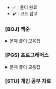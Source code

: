 - ✅ : 풀이 완료
- ✔️ : 코드 참고

### [BOJ] 백준

<details>
	<summary>문제 풀이 모음집</summary>
  </br>
  
  |코드 번호|이름|난이도|풀이 코드|풀이 시간|풀이 유형|상태|
  |:-----:|:-----|:-----:|:-----|:-----|:-----|:-----:|
  |**_9012_**|[괄호](https://www.acmicpc.net/problem/9012)|실버 4|./9012_괄호.py|00:00:00.00|`자료 구조` `스택`|✅|
  |**_10845_**|[큐](https://www.acmicpc.net/problem/10845)|실버 4|./10845_큐.py|00:25:45.65|`자료 구조` `큐`|✅|
  |**_1966_**|[프린터 큐](https://www.acmicpc.net/problem/1966)|실버 3|./1966_프린터큐.py|00:43:12.57|`자료 구조` `시뮬레이션` `큐`|✅|
  |**_11279_**|[최대 힙](https://www.acmicpc.net/problem/11279)|실버 2|./11279_최대힙.py|00:21:44.68|`자료 구조` `우선순위 큐`|✅|
  |**_2178_**|[미로 탐색](https://www.acmicpc.net/problem/2178)|실버 1|./2178_미로탐색.py|00:55:00.00|`BFS`|✔️|
  |**_10799_**|[쇠 막대기](https://www.acmicpc.net/problem/10799)|실버 2|./10799_쇠막대기.py|00:32:38.23|`자료 구조` `스택`|✅|
  |**_2504_**|[괄호의 값](https://www.acmicpc.net/problem/2504)|골드 5|./2504_괄호의값.py|01:21:07.09|`자료 구조` `스택`|✔️|
  |**_1158_**|[요세푸스 문제](https://www.acmicpc.net/problem/1158)|실버 4|./1158_요세푸스문제.py|00:27:52.17|`자료 구조` `큐`|✅|
  |**_1874_**|[스택 수열](https://www.acmicpc.net/problem/1874)|실버 2|./1874_스택수열.py|00:48.17.79|`자료 구조` `스택`|✅|
  |**_1260_**|[DFS와 BFS](https://www.acmicpc.net/problem/1260)|실버 2|./1260_DFS와BFS.py|00:37:50.13|`DFS` `BFS`|✅|
  |**_21922_**|[학부 연구생 민상](https://www.acmicpc.net/problem/21922)|골드 5|./21922_학부연구생민상.py|01:55:29.28|`BFS` `시뮬레이션`|✅|
  |**_9663_**|[N-Queen](https://www.acmicpc.net/problem/9663)|골드 4|./9663_N-Queen.py|02:00:00.00|`브루트포스 알고리즘` `백트래킹`|✔️|
  |**_2606_**|[바이러스](https://www.acmicpc.net/problem/2606)|실버 3|./2606_바이러스.py|00:29:03.63|`BFS`|✅|
  |**_1012_**|[유기농 배추](https://www.acmicpc.net/problem/1012)|실버 2|./1012_유기농배추.py|01:03:09.25|`BFS`|✔️|
</details>

### [PGS] 프로그래머스

<details>
	<summary>문제 풀이 모음집</summary>
  </br>
  
  |코드 번호|이름|난이도|풀이 코드|풀이 시간|풀이 유형|
  |:-----:|:-----|:-----:|:-----|:-----|:-----|

</details>

### [STU] 개인 공부 자료
